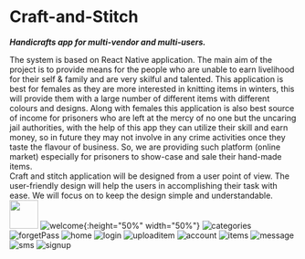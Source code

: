 # Craft-and-Stitch
***Handicrafts app for multi-vendor and multi-users.***

The system is based on React Native application. The main aim of the project is to provide means for the people who are unable to earn livelihood for their self & family and are very skilful and talented. This application is best for females as they are more interested in knitting items in winters, this will provide them with a large number of different items with different colours and designs. Along with females this application is also best source of income for prisoners who are left at the mercy of no one but the uncaring jail authorities, with the help of this app they can utilize their skill and earn money, so in future they may not involve in any crime activities once they taste the flavour of business. So, we are providing such platform (online market) especially for prisoners to show-case and sale their hand-made items.  
Craft and stitch application will be designed from a user point of view. The user-friendly design will help the users in accomplishing their task with ease. We will focus on to keep the design simple and understandable. 
 <img src="https://user-images.githubusercontent.com/58082294/140819325-ae3cabcf-c88c-466a-9121-64999476b508.jpg" width="50" height="50">
![welcome](https://user-images.githubusercontent.com/58082294/140819325-ae3cabcf-c88c-466a-9121-64999476b508.jpg){:height="50%" width="50%"}
![categories](https://user-images.githubusercontent.com/58082294/140819390-eed11d47-80e6-4731-9eb3-7d36f1df3073.jpg)
![forgetPass](https://user-images.githubusercontent.com/58082294/140819429-3956cd5c-bf0c-40b6-a12f-9d1f2bb15ca8.jpg)
![home](https://user-images.githubusercontent.com/58082294/140819441-c0789fb2-6f25-4ba5-b268-a07f52aeecc1.jpg)
![login](https://user-images.githubusercontent.com/58082294/140819469-05430a7e-e0a3-4d97-8bd8-98555a9f6ce9.jpg)
![uploaditem](https://user-images.githubusercontent.com/58082294/140819474-b27de6f1-4b0a-432e-8149-e9be66bb1f13.jpg)
![account](https://user-images.githubusercontent.com/58082294/140819486-ec95eef6-069f-4597-913b-069e7d310eb5.jpg)
![items](https://user-images.githubusercontent.com/58082294/140819492-a0aa503f-0f84-4d73-a37b-6c7dc8f631cb.jpg)
![message](https://user-images.githubusercontent.com/58082294/140819503-5cd2e7df-a427-4d86-b96d-8fbe588d3db0.jpg)
![sms](https://user-images.githubusercontent.com/58082294/140819506-201ad2f0-056e-4818-99d9-b77bd8e9c120.jpg)
![signup](https://user-images.githubusercontent.com/58082294/140819511-f20ba529-d369-47f9-bf1d-40f8dc4a3060.jpg)
